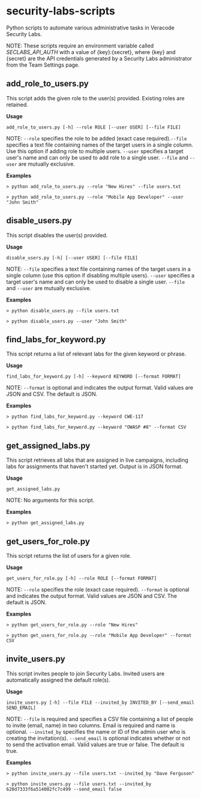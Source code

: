 # security-labs-scripts #
Python scripts to automate various administrative tasks in Veracode Security Labs.

NOTE: These scripts require an environment variable called *SECLABS_API_AUTH* with a value of {key}:{secret}, where {key} and {secret} are the API credentials generated by a Security Labs administrator from the Team Settings page.

## add_role_to_users.py ##
This script adds the given role to the user(s) provided. Existing roles are retained.

**Usage**

`add_role_to_users.py [-h] --role ROLE [--user USER] [--file FILE]`

NOTE: ```--role``` specifies the role to be added (exact case required).```--file``` specifies a text file containing names of the target users in a single column. Use this option if adding role to multiple users. ```--user``` specifies a target user's name and can only be used to add role to a single user. ```--file``` and ```--user``` are mutually exclusive. 

**Examples**
```
> python add_role_to_users.py --role "New Hires" --file users.txt

> python add_role_to_users.py --role "Mobile App Developer" --user "John Smith"
```

## disable_users.py ##
This script disables the user(s) provided.

**Usage**

`disable_users.py [-h] [--user USER] [--file FILE]`

NOTE: ```--file``` specifies a text file containing names of the target users in a single column (use this option if disabling multiple users). ```--user``` specifies a target user's name and can only be used to disable a single user. ```--file``` and ```--user``` are mutually exclusive.  

**Examples**
```
> python disable_users.py --file users.txt

> python disable_users.py --user "John Smith"
```

## find_labs_for_keyword.py ##
This script returns a list of relevant labs for the given keyword or phrase.

**Usage**

`find_labs_for_keyword.py [-h] --keyword KEYWORD [--format FORMAT]`

NOTE: ```--format``` is optional and indicates the output format. Valid values are JSON and CSV. The default is JSON.

**Examples**
```
> python find_labs_for_keyword.py --keyword CWE-117

> python find_labs_for_keyword.py --keyword "OWASP #8" --format CSV
```

## get_assigned_labs.py ##
This script retrieves all labs that are assigned in live campaigns, including labs for assignments that haven't started yet. Output is in JSON format.

**Usage**

`get_assigned_labs.py`

NOTE: No arguments for this script.

**Examples**
```
> python get_assigned_labs.py
```

## get_users_for_role.py ##
This script returns the list of users for a given role.

**Usage**

`get_users_for_role.py [-h] --role ROLE [--format FORMAT]`

NOTE: ```--role``` specifies the role (exact case required). ```--format``` is optional and indicates the output format. Valid values are JSON and CSV. The default is JSON.

**Examples**
```
> python get_users_for_role.py --role "New Hires"

> python get_users_for_role.py --role "Mobile App Developer" --format CSV
```

## invite_users.py ##
This script invites people to join Security Labs. Invited users are automatically assigned the default role(s).

**Usage**

`invite_users.py [-h] --file FILE --invited_by INVITED_BY [--send_email SEND_EMAIL]`

NOTE: ```--file``` is required and specifies a CSV file containing a list of people to invite (email, name) in two columns. Email is required and name is optional. ```--invited_by``` specifies the name or ID of the admin user who is creating the invitation(s). ```--send_email``` is optional indicates whether or not to send the activation email. Valid values are true or false. The default is true.

**Examples**
```
> python invite_users.py --file users.txt --invited_by "Dave Ferguson"

> python invite_users.py --file users.txt --invited_by 620d7333f6a514002fc7c499 --send_email false
```
